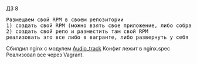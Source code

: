 ДЗ 8
<pre>
Размещаем свой RPM в своем репозитории
1) создать свой RPM (можно взять свое приложение, либо собрать к примеру апач с определенными опциями)
2) создать свой репо и разместить там свой RPM
реализовать это все либо в вагранте, либо развернуть у себя через nginx и дать ссылку на репо 
</pre>

Сбилдил nginx с модулем [Audio_track](https://www.nginx.com/resources/wiki/modules/audio_track/)
Конфиг лежит в nginx.spec
Реализовал все через Vagrant.